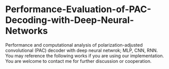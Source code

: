 # Performance-Evaluation-of-PAC-Decoding-with-Deep-Neural-Networks
Performance and computational analysis of polarization-adjusted convolutional (PAC) decoder with deep neural netwrok; MLP, CNN, RNN. 
You may reference the following works if you are using our implementation. You are welcome to contact me for further discussion or cooperation.
